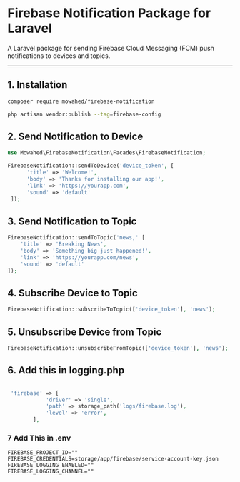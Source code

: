 # Firebase Notification Package for Laravel

A Laravel package for sending Firebase Cloud Messaging (FCM) push notifications to devices and topics.

---

## 1. Installation

```bash
composer require mowahed/firebase-notification

php artisan vendor:publish --tag=firebase-config
```

## 2. Send Notification to Device

```php
use Mowahed\FirebaseNotification\Facades\FirebaseNotification;

FirebaseNotification::sendToDevice('device_token', [
      'title' => 'Welcome!',
      'body' => 'Thanks for installing our app!',
      'link' => 'https://yourapp.com',
      'sound' => 'default'
 ]);
 ```

## 3. Send Notification to Topic

```php
FirebaseNotification::sendToTopic('news,' [
    'title' => 'Breaking News',
    'body' => 'Something big just happened!',
    'link' => 'https://yourapp.com/news',
    'sound' => 'default'
]);
```

## 4. Subscribe Device to Topic

```php
FirebaseNotification::subscribeToTopic(['device_token'], 'news');

```

## 5. Unsubscribe Device from Topic

```php
FirebaseNotification::unsubscribeFromTopic(['device_token'], 'news');
```

## 6. Add this in logging.php

```php

 'firebase' => [
            'driver' => 'single',
            'path' => storage_path('logs/firebase.log'),
            'level' => 'error',
        ],

```
### 7 Add This in .env

```dotenv
FIREBASE_PROJECT_ID=""
FIREBASE_CREDENTIALS=storage/app/firebase/service-account-key.json
FIREBASE_LOGGING_ENABLED=""
FIREBASE_LOGGING_CHANNEL=""
```

